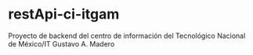 # restApi-ci-itgam
Proyecto de backend del centro de información del Tecnológico Nacional de México/IT Gustavo A. Madero
